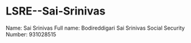 # LSRE--Sai-Srinivas
Name: Sai Srinivas
Full name: Bodireddigari Sai Srinivas
Social Security Number: 931028515
